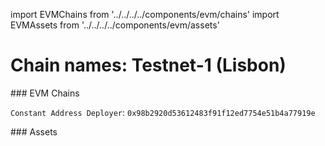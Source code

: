 import EVMChains from '../../../../components/evm/chains'
import EVMAssets from '../../../../components/evm/assets'

# Chain names: Testnet-1 (Lisbon)

<div className="space-y-1 mt-4">
  ### EVM Chains
  <EVMChains environment="testnet" />

  `Constant Address Deployer`:  `0x98b2920d53612483f91f12ed7754e51b4a77919e`
</div>

<div className="space-y-1 mt-4">
  ### Assets
  <EVMAssets environment="testnet" />
</div>
